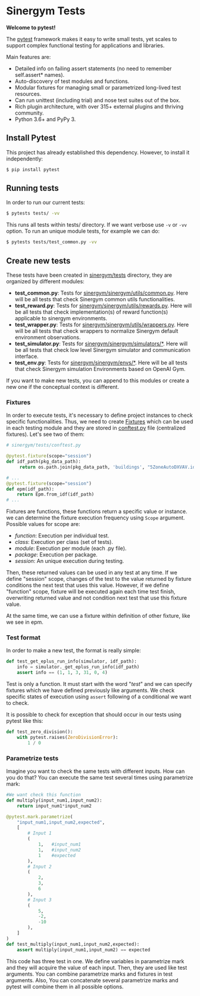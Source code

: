 # Sinergym Tests

**Welcome to pytest!**

The [pytest](https://docs.pytest.org/en/6.2.x/) framework makes it easy to write small tests, yet scales to support complex functional testing for applications and libraries.

Main features are:

- Detailed info on failing assert statements (no need to remember self.assert* names).
- Auto-discovery of test modules and functions.
- Modular fixtures for managing small or parametrized long-lived test resources.
- Can run unittest (including trial) and nose test suites out of the box.
- Rich plugin architecture, with over 315+ external plugins and thriving community.
- Python 3.6+ and PyPy 3.


## Install Pytest

This project has already established this dependency. However, to install it independently:

```sh
$ pip install pytest
```

## Running tests

In order to run our current tests:

```sh
$ pytests tests/ -vv
```

This runs all tests within tests/ directory. If we want verbose use `-v` or `-vv` option. To run an unique module tests, for example we can do: 

```sh
$ pytests tests/test_common.py -vv
```

## Create new tests

These tests have been created in [sinergym/tests](https://github.com/jajimer/sinergym/tree/main/tests) directory, they are organized by different modules:

- **test_common.py**: Tests for [sinergym/sinergym/utils/common.py](https://github.com/jajimer/sinergym/blob/main/sinergym/utils/common.py). Here will be all tests that check Sinergym common utils functionalities. 
- **test_reward.py**: Tests for [sinergym/sinergym/utils/rewards.py](https://github.com/jajimer/sinergym/blob/main/sinergym/utils/rewards.py). Here will be all tests that check implementation(s) of reward function(s) applicable to sinergym environments. 
- **test_wrapper.py**: Tests for [sinergym/sinergym/utils/wrappers.py](https://github.com/jajimer/sinergym/blob/main/sinergym/utils/wrappers.py). Here will be all tests that check wrappers to normalize Sinergym default environment observations.
- **test_simulator.py**: Tests for [sinergym/sinergym/simulators/\*](https://github.com/jajimer/sinergym/tree/main/sinergym/simulators). Here will be all tests that check low level Sinergym simulator and communication interface.
- **test_env.py**: Tests for [sinergym/sinergym/envs/\*](https://github.com/jajimer/sinergym/tree/main/sinergym/envs). Here will be all tests that check Sinergym simulation Environments based on OpenAI Gym.

If you want to make new tests, you can append to this modules or create a new one if the conceptual context is different.

### Fixtures

In order to execute tests, it's necessary to define project instances to check specific functionalities. Thus, we need to create [Fixtures](https://docs.pytest.org/en/6.2.x/fixture.html) which can be used in each testing module and they are stored in [conftest.py](https://github.com/jajimer/sinergym/blob/main/tests/conftest.py) file (centralized fixtures). Let's see two of them:

```python
# sinergym/tests/conftest.py

@pytest.fixture(scope="session")
def idf_path(pkg_data_path):
     return os.path.join(pkg_data_path, 'buildings', "5ZoneAutoDXVAV.idf")

# ...
@pytest.fixture(scope="session")
def epm(idf_path):
    return Epm.from_idf(idf_path)
# ...
```

Fixtures are functions, these functions return a specific value or instance. we can determine the fixture execution frequency using `Scope` argument. Possible values for scope are:

- *function*: Execution per individual test.
- *class*: Execution per class (set of tests).
- *module*: Execution per module (each .py file).
- *package*: Execution per package.
- *session*: An unique execution during testing. 

Then, these returned values can be used in any test at any time. If we define "session" scope, changes of the test to the value returned by fixture conditions the next test that uses this value. However, if we define "function" scope, fixture will be executed again each time test finish, overwriting returned value and not condition next test that use this fixture value.

At the same time, we can use a fixture within definition of other fixture, like we see in epm.

### Test format

In order to make a new test, the format is really simple:

```python
def test_get_eplus_run_info(simulator, idf_path):
    info = simulator._get_eplus_run_info(idf_path)
    assert info == (1, 1, 3, 31, 0, 4)
```

Test is only a function. It must start with the word "*test*" and we can specify fixtures which we have defined previously like arguments. We check specific states of execution using `assert` following of a conditional we want to check.

It is possible to check for exception that should occur in our tests using pytest like this:

```python
def test_zero_division():
    with pytest.raises(ZeroDivisionError):
        1 / 0
```

### Parametrize tests

Imagine you want to check the same tests with different inputs. How can you do that? You can execute the same test several times using parametrize mark:

```python
#We want check this function
def multiply(input_num1,input_num2):
    return input_num1*input_num2

@pytest.mark.parametrize(
    "input_num1,input_num2,expected",
    [
        # Input 1
        (
            1,   #input_num1
            1,   #input_num2
            1    #expected
        ),
        # Input 2
        (
            2, 
            3,
            6
        ),
        # Input 3
        (
            5,
            -2,
            -10
        ),
    ]
)
def test_multiply(input_num1,input_num2,expected):
    assert multiply(input_num1,input_num2) == expected
```

This code has three test in one. We define variables in parametrize mark and they will acquire the value of each input. Then, they are used like test arguments. You can combine parametrize marks and fixtures in test arguments. Also, You can concatenate several parametrize marks and pytest will combine them in all possible options.